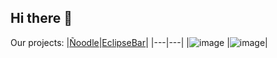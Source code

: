## Hi there 👋

Our projects:
|[Ñoodle](https://github.com/Timasostima-RedondoDEV/CRUD_java)|[EclipseBar](https://github.com/RedondoDev/EclipseBar)|
|---|---|
|![image](https://github.com/Timasostima-RedondoDEV/.github/assets/72166965/c89e23c9-d6cb-4b64-bda8-a47f853b387c)
|![image](https://github.com/Timasostima-RedondoDEV/.github/assets/72166965/4ab3afe8-e1aa-4b72-ae56-ecc9f487d2a0)|
